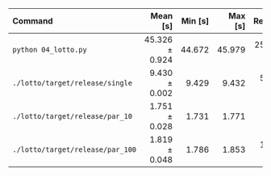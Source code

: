 | Command | Mean [s] | Min [s] | Max [s] | Relative |
|:---|---:|---:|---:|---:|
| `python 04_lotto.py` | 45.326 ± 0.924 | 44.672 | 45.979 | 25.89 ± 0.67 |
| `./lotto/target/release/single` | 9.430 ± 0.002 | 9.429 | 9.432 | 5.39 ± 0.09 |
| `./lotto/target/release/par_10` | 1.751 ± 0.028 | 1.731 | 1.771 | 1.00 |
| `./lotto/target/release/par_100` | 1.819 ± 0.048 | 1.786 | 1.853 | 1.04 ± 0.03 |
